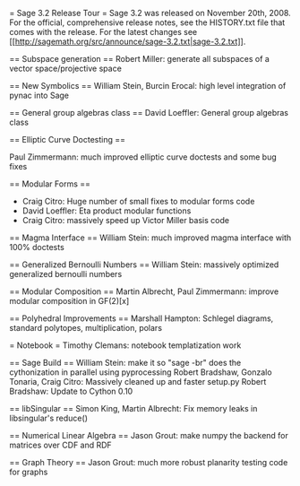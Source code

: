 = Sage 3.2 Release Tour =
Sage 3.2 was released on November 20th, 2008. For the official, comprehensive release notes, see the HISTORY.txt file that comes with the release. For the latest changes see [[http://sagemath.org/src/announce/sage-3.2.txt|sage-3.2.txt]].

== Subspace generation ==
Robert Miller: generate all subspaces of a vector space/projective space

== New Symbolics ==
William Stein, Burcin Erocal: high level integration of pynac into Sage


== General group algebras class ==
David Loeffler: General group algebras class

== Elliptic Curve Doctesting ==

Paul Zimmermann: much improved elliptic curve doctests and some bug fixes


== Modular Forms ==
* Craig Citro: Huge number of small fixes to modular forms code 
* David Loeffler: Eta product modular functions
* Craig Citro: massively speed up Victor Miller basis code

== Magma Interface ==
William Stein: much improved magma interface with 100% doctests

== Generalized Bernoulli Numbers ==
William Stein: massively optimized generalized bernoulli numbers

== Modular Composition ==
Martin Albrecht, Paul Zimmermann: improve modular composition in GF(2)[x]

== Polyhedral Improvements ==
Marshall Hampton: Schlegel diagrams, standard polytopes, multiplication, polars

= Notebook =
Timothy Clemans: notebook templatization work

== Sage Build ==
William Stein: make it so "sage -br" does the cythonization in parallel using pyprocessing
Robert Bradshaw, Gonzalo Tonaria, Craig Citro: Massively cleaned up and faster setup.py
Robert Bradshaw: Update to Cython 0.10

== libSingular ==
Simon King, Martin Albrecht: Fix memory leaks in libsingular's reduce() 

== Numerical Linear Algebra ==
Jason Grout: make numpy the backend for matrices over CDF and RDF

== Graph Theory ==
Jason Grout: much more robust planarity testing code for graphs
